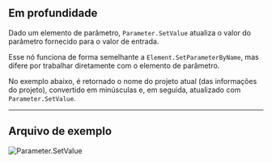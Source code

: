 ## Em profundidade
Dado um elemento de parâmetro, `Parameter.SetValue` atualiza o valor do parâmetro fornecido para o valor de entrada.

Esse nó funciona de forma semelhante a `Element.SetParameterByName`, mas difere por trabalhar diretamente com o elemento de parâmetro.

No exemplo abaixo, é retornado o nome do projeto atual (das informações do projeto), convertido em minúsculas e, em seguida, atualizado com `Parameter.SetValue`.

___
## Arquivo de exemplo

![Parameter.SetValue](./Revit.Elements.Parameter.SetValue_img.jpg)
